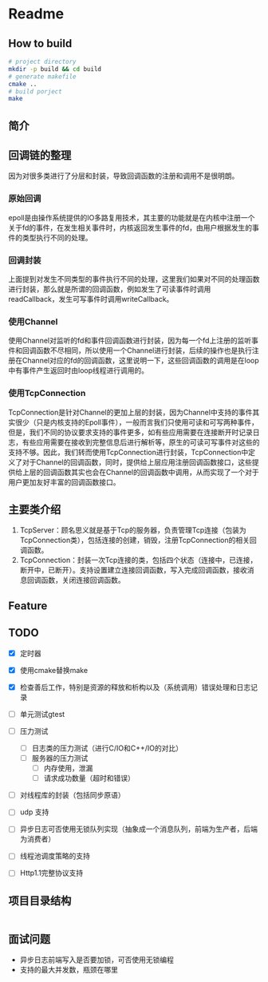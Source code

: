 # Readme

## How to build

``` bash
# project directory 
mkdir -p build && cd build
# generate makefile
cmake ..
# build porject
make 
```

## 简介

## 回调链的整理
因为对很多类进行了分层和封装，导致回调函数的注册和调用不是很明朗。
### 原始回调
epoll是由操作系统提供的IO多路复用技术，其主要的功能就是在内核中注册一个关于fd的事件，在发生相关事件时，内核返回发生事件的fd，由用户根据发生的事件的类型执行不同的处理。
### 回调封装
上面提到对发生不同类型的事件执行不同的处理，这里我们如果对不同的处理函数进行封装，那么就是所谓的回调函数，例如发生了可读事件时调用readCallback，发生可写事件时调用writeCallback。
### 使用Channel
使用Channel对监听的fd和事件回调函数进行封装，因为每一个fd上注册的监听事件和回调函数不尽相同，所以使用一个Channel进行封装，后续的操作也是执行注册在Channel对应的fd的回调函数，这里说明一下，这些回调函数的调用是在loop中有事件产生返回时由loop线程进行调用的。
### 使用TcpConnection
TcpConnection是针对Channel的更加上层的封装，因为Channel中支持的事件其实很少（只是内核支持的Epoll事件），一般而言我们只使用可读和可写两种事件，但是，我们不同的协议要求支持的事件更多，如有些应用需要在连接断开时记录日志，有些应用需要在接收到完整信息后进行解析等，原生的可读可写事件对这些的支持不够。因此，我们转而使用TcpConnection进行封装，TcpConnection中定义了对于Channel的回调函数，同时，提供给上层应用注册回调函数接口，这些提供给上层的回调函数其实也会在Channel的回调函数中调用，从而实现了一个对于用户更加友好丰富的回调函数接口。

## 主要类介绍
1. TcpServer：顾名思义就是基于Tcp的服务器，负责管理Tcp连接（包装为TcpConnection类），包括连接的创建，销毁，注册TcpConnection的相关回调函数。
2. TcpConnection：封装一次Tcp连接的类，包括四个状态（连接中，已连接，断开中，已断开）。支持设置建立连接回调函数，写入完成回调函数，接收消息回调函数，关闭连接回调函数。


## Feature



## TODO
- [x] 定时器
- [x] 使用cmake替换make
- [x] 检查善后工作，特别是资源的释放和析构以及（系统调用）错误处理和日志记录
- [ ] 单元测试gtest
- [ ] 压力测试
  - [ ] 日志类的压力测试（进行C/IO和C++/IO的对比）
  - [ ] 服务器的压力测试
    - [ ] 内存使用，泄漏
    - [ ] 请求成功数量（超时和错误）
- [ ] 对线程库的封装（包括同步原语）
- [ ] udp 支持
- [ ] 异步日志可否使用无锁队列实现（抽象成一个消息队列，前端为生产者，后端为消费者）
- [ ] 线程池调度策略的支持
- [ ] Http1.1完整协议支持


## 项目目录结构

```

```

## 面试问题
* 异步日志前端写入是否要加锁，可否使用无锁编程
* 支持的最大并发数，瓶颈在哪里
